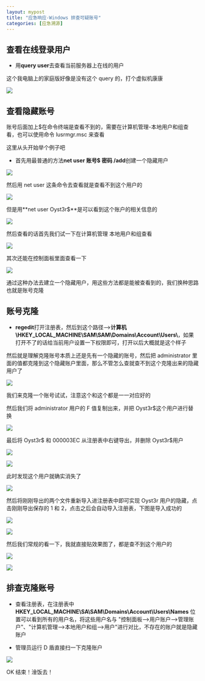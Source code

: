 ```yaml
---
layout: mypost
title: "应急响应-Windows 排查可疑账号"
categories: [应急溯源]
---
```


## 查看在线登录用户

- 用**query user**去查看当前服务器上在线的用户

这个我电脑上的家庭版好像是没有这个 query 的，打个虚拟机康康

![](image-19-1024x642.png)

## 查看隐藏账号

账号后面加上$在命令终端是查看不到的，需要在计算机管理-本地用户和组查看，也可以使用命令 lusrmgr.msc 来查看

这里从头开始举个例子吧

- 首先用最普通的方法**net user 账号$ 密码 /add**创建一个隐藏用户

![](image-20-1024x512.png)

然后用 net user 这条命令去查看就是查看不到这个用户的

![](image-21.png)

但是用**net user Oyst3r$**是可以看到这个账户的相关信息的

![](image-22-1024x512.png)

然后查看的话首先我们试一下在计算机管理 本地用户和组查看

![](image-24-1024x395.png)

其次还能在控制面板里面查看一下

![](image-23-1024x577.png)

通过这种办法去建立一个隐藏用户，用这些方法都是能被查看到的，我们换种思路也就是账号克隆

## 账号克隆

- **regedit**打开注册表，然后到这个路径-->**计算机\\HKEY_LOCAL_MACHINE\\SAM\\SAM\\Domains\\Account\\Users\\**，如果打开不了的话给当前用户设置一下权限即可，打开以后大概就是这个样子

然后就是理解克隆账号本质上还是先有一个隐藏的账号，然后把 administrator 里面的值都克隆到这个隐藏账户里面，那么不管怎么查就查不到这个克隆出来的隐藏用户了

![](image-27-1024x551.png)

我们来克隆一个账号试试，注意这个和这个都是一一对应好的

然后我们将 administrator 用户的 F 值复制出来，并把 Oyst3r$这个用户进行替换

![](image-28-1024x597.png)

最后将 Oyst3r$ 和 000003EC 从注册表中右键导出，并删除 Oyst3r$用户

![](image-29.png)

![](image-30.png)

此时发现这个用户就确实消失了

![](image-31-1024x456.png)

然后将刚刚导出的两个文件重新导入进注册表中即可实现 Oyst3r 用户的隐藏，点击刚刚导出保存的 1 和 2，点击之后会自动导入注册表，下图是导入成功的

![](image-32-1024x301.png)

![](image-33-1024x553.png)

然后我们常规的看一下，我就直接贴效果图了，都是查不到这个用户的

![](image-34.png)

![](image-35-1024x512.png)

## 排查克隆账号

- 查看注册表，在注册表中 **HKEY_LOCAL_MACHINE\\SA\\SAM\\Domains\\Account\\Users\\Names** 位置可以看到所有的用户名，将这些用户名与 "控制面板-->用户账户-->管理账户"、"计算机管理-->本地用户和组-->用户"进行对比，不存在的账户就是隐藏账户

- 管理员运行 D 盾直接扫一下克隆账户

![](image-36-1024x704.png)

OK 结束！淦饭去！